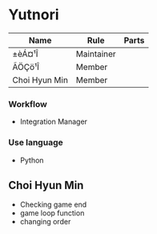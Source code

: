 # Yutnori

|  Name  | Rule | Parts |
| ------ | ---- | ------- |
| ±èÁ¤¹Î | Maintainer |       |
| ÃÖÇö¹Î | Member |       |
| Choi Hyun Min | Member |       |

### Workflow

- Integration Manager

### Use language

- Python

## Choi Hyun Min

- Checking game end
- game loop function
- changing order